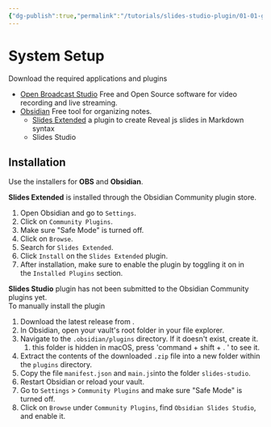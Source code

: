 ```yaml
---
{"dg-publish":true,"permalink":"/tutorials/slides-studio-plugin/01-01-getting-started/","noteIcon":""}
---
```



# System Setup

Download the required applications and plugins
- [Open Broadcast Studio](https://obsproject.com/) Free and Open Source software for video recording and live streaming. 
- [Obsidian](https://obsidian.md/) Free tool for organizing notes. 
	- [Slides Extended]( https://github.com/ebullient/obsidian-slides-extended) a plugin to create Reveal js slides in Markdown syntax
	- Slides Studio

## Installation

Use the installers for **OBS** and **Obsidian**.

**Slides Extended** is installed through the Obsidian Community plugin store.  
1. Open Obsidian and go to `Settings`.
2. Click on `Community Plugins`.
3. Make sure "Safe Mode" is turned off.
4. Click on `Browse`.
5. Search for `Slides Extended`.
6. Click `Install` on the `Slides Extended` plugin.
7. After installation, make sure to enable the plugin by toggling it on in the `Installed Plugins` section.

**Slides Studio** plugin has not been submitted to the Obsidian Community plugins yet.  
To manually install the plugin
1. Download the latest release from . 
2. In Obsidian, open your vault's root folder in your file explorer.
3. Navigate to the `.obsidian/plugins` directory. If it doesn't exist, create it.
	1. this folder is hidden in macOS, press 'command + shift + . ' to see it.
4. Extract the contents of the downloaded `.zip` file into a new folder within the `plugins` directory.
5. Copy the file `manifest.json` and `main.js`into the folder `slides-studio`.
6. Restart Obsidian or reload your vault.
7. Go to `Settings` > `Community Plugins` and make sure "Safe Mode" is turned off.
8. Click on `Browse` under `Community Plugins`, find `Obsidian Slides Studio`, and enable it.


